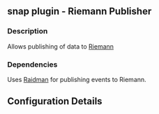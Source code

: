 ## snap plugin - Riemann Publisher

### Description

Allows publishing of data to [Riemann](http://riemann.io)

### Dependencies

Uses [Raidman](https://github.com/amir/raidman) for publishing events to Riemann.

## Configuration Details
